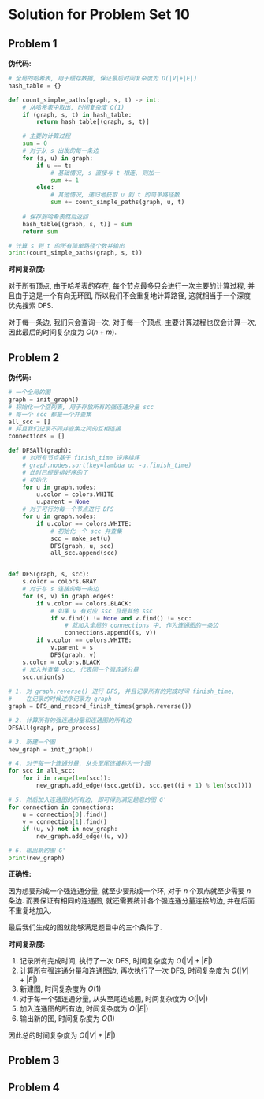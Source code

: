 # Solution for Problem Set 10

## Problem 1

**伪代码:**

```python
# 全局的哈希表, 用于缓存数据, 保证最后时间复杂度为 O(|V|+|E|)
hash_table = {}

def count_simple_paths(graph, s, t) -> int:
    # 从哈希表中取出, 时间复杂度 O(1)
    if (graph, s, t) in hash_table:
        return hash_table[(graph, s, t)]

    # 主要的计算过程
    sum = 0
    # 对于从 s 出发的每一条边
    for (s, u) in graph:
        if u == t:
            # 基础情况, s 直接与 t 相连, 则加一
            sum += 1
        else:
            # 其他情况, 递归地获取 u 到 t 的简单路径数
            sum += count_simple_paths(graph, u, t)
  
    # 保存到哈希表然后返回
    hash_table[(graph, s, t)] = sum
    return sum

# 计算 s 到 t 的所有简单路径个数并输出
print(count_simple_paths(graph, s, t))
```

**时间复杂度:**

对于所有顶点, 由于哈希表的存在, 每个节点最多只会进行一次主要的计算过程, 并且由于这是一个有向无环图, 所以我们不会重复地计算路径, 这就相当于一个深度优先搜索 DFS.

对于每一条边, 我们只会查询一次, 对于每一个顶点, 主要计算过程也仅会计算一次, 因此最后的时间复杂度为 $O(n+m)$.

## Problem 2

**伪代码:**

```python
# 一个全局的图
graph = init_graph()
# 初始化一个空列表, 用于存放所有的强连通分量 scc
# 每一个 scc 都是一个并查集
all_scc = []
# 并且我们记录不同并查集之间的互相连接
connections = []

def DFSAll(graph):
    # 对所有节点基于 finish_time 逆序排序
    # graph.nodes.sort(key=lambda u: -u.finish_time)
    # 此时已经是排好序的了
    # 初始化
    for u in graph.nodes:
        u.color = colors.WHITE
        u.parent = None
    # 对于可行的每一个节点进行 DFS
    for u in graph.nodes:
        if u.color == colors.WHITE:
            # 初始化一个 scc 并查集
            scc = make_set(u)
            DFS(graph, u, scc)
            all_scc.append(scc)


def DFS(graph, s, scc):
    s.color = colors.GRAY
    # 对于与 s 连接的每一条边
    for (s, v) in graph.edges:
        if v.color == colors.BLACK:
            # 如果 v 有对应 ssc 且是其他 ssc
            if v.find() != None and v.find() != scc: 
                # 就加入全局的 connections 中, 作为连通图的一条边
                connections.append((s, v))
        if v.color == colors.WHITE:
            v.parent = s
            DFS(graph, v)
    s.color = colors.BLACK
    # 加入并查集 scc, 代表同一个强连通分量
    scc.union(s)
      
# 1. 对 graph.reverse() 进行 DFS, 并且记录所有的完成时间 finish_time,
#    在记录的时候逆序记录为 graph
graph = DFS_and_record_finish_times(graph.reverse())

# 2. 计算所有的强连通分量和连通图的所有边
DFSAll(graph, pre_process)

# 3. 新建一个图
new_graph = init_graph()

# 4. 对于每一个连通分量, 从头至尾连接称为一个圈
for scc in all_scc:
    for i in range(len(scc)):
        new_graph.add_edge((scc.get(i), scc.get((i + 1) % len(scc))))

# 5. 然后加入连通图的所有边, 即可得到满足题意的图 G'
for connection in connections:
    u = connection[0].find()
    v = connection[1].find()
    if (u, v) not in new_graph:
        new_graph.add_edge((u, v))

# 6. 输出新的图 G'
print(new_graph)
```

**正确性:**

因为想要形成一个强连通分量, 就至少要形成一个环, 对于 $n$ 个顶点就至少需要 $n$ 条边. 而要保证有相同的连通图, 就还需要统计各个强连通分量连接的边, 并在后面不重复地加入.

最后我们生成的图就能够满足题目中的三个条件了.

**时间复杂度:**

1. 记录所有完成时间, 执行了一次 DFS, 时间复杂度为 $O(|V|+|E|)$
2. 计算所有强连通分量和连通图边, 再次执行了一次 DFS, 时间复杂度为 $O(|V|+|E|)$
3. 新建图, 时间复杂度为 $O(1)$
4. 对于每一个强连通分量, 从头至尾连成圈, 时间复杂度为 $O(|V|)$
5. 加入连通图的所有边, 时间复杂度为 $O(|E|)$
6. 输出新的图, 时间复杂度为 $O(1)$

因此总的时间复杂度为 $O(|V|+|E|)$

## Problem 3

## Problem 4
